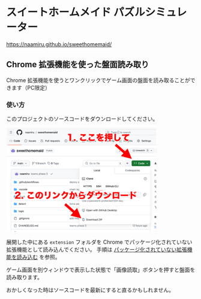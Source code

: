 # スイートホームメイド パズルシミュレーター

https://naamiru.github.io/sweethomemaid/

## Chrome 拡張機能を使った盤面読み取り

Chrome 拡張機能を使うとワンクリックでゲーム画面の盤面を読み取ることができます（PC限定）

### 使い方

このプロジェクトのソースコードをダウンロードしてください。

<img src="images/download_code.png" alt="image" width="400" height="auto">

展開した中にある `extension` フォルダを Chrome でパッケージ化されていない拡張機能として読み込んでください。
手順は [パッケージ化されていない拡張機能を読み込む](https://developer.chrome.com/docs/extensions/get-started/tutorial/hello-world?hl=ja#load-unpacked) を参照。

ゲーム画面を別ウィンドウで表示した状態で「画像読取」ボタンを押すと盤面を読み取ります。

おかしくなった時はソースコードを最新にすると直るかもしれません。
